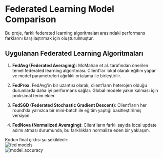 # Federated Learning Model Comparison

Bu proje, farklı federated learning algoritmaları arasındaki performans farklarını karşılaştırmak için oluşturulmuştur.

## Uygulanan Federated Learning Algoritmaları

1. **FedAvg (Federated Averaging)**: McMahan et al. tarafından önerilen temel federated learning algoritması. Client'lar lokal olarak eğitim yapar ve model parametreleri ağırlıklı ortalama ile birleştirilir.

2. **FedProx**: FedAvg'in bir uzantısı olarak, client'ların heterojen olduğu durumlarda daha iyi performans sağlar. Global modele yakın kalması için proksimal terim ekler.

3. **FedSGD (Federated Stochastic Gradient Descent)**: Client'ların her round'da yalnızca bir mini-batch ile eğitim yaptığı basitleştirilmiş versiyon.

4. **FedNova (Normalized Averaging)**: Client'ların farklı sayıda local update adımı atması durumunda, bu farklılıkları normalize eden bir yaklaşım.

Kodun final çıktısı şu şekildedir:<br>
![fed models](https://github.com/user-attachments/assets/a13346ae-7741-47bd-90cb-86030554539c)
<br>
![model_accuracy](https://github.com/user-attachments/assets/f3c8a903-1415-45fc-9fa7-65387d6bd10a)


